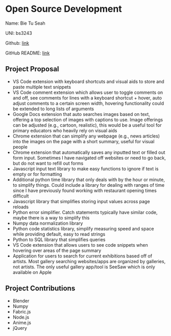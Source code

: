 # Open Source Development

Name: Bie Tu Seah

UNI: bs3243

Github: [link](https://github.com/bieseah)

GitHub README: [link](https://github.com/bieseah/bieseah/blob/main/README.md)

## Project Proposal
- VS Code extension with keyboard shortcuts and visual aids to store and paste multiple text snippets
- VS Code comment extension which allows user to toggle comments on and off, see comments for lines with a keyboard shortcut + hover, auto adjust comments to a certain screen width, hovering functionality could be extended to long lists of arguments
- Google Docs extension that auto searches images based on text, offering a top selection of images with captions to use. Image offerings can be adjusted (e.g., cartoon, realistic), this would be a useful tool for primary educators who heavily rely on visual aids
- Chrome extension that can simplify any webpage (e.g., news articles) into the images on the page with a short summary, useful for visual people
- Chrome extension that automatically saves any inputted text or filled out form input. Sometimes I have navigated off websites or need to go back, but do not want to refill out forms
- Javascript input text library to make easy functions to ignore if text is empty or for formatting
- Additional python time library that only deals with by the hour or minute, to simplify things. Could include a library for dealing with ranges of time since I have previously found working with restaurant opening times difficult
- Javascript library that simplifies storing input values across page reloads
- Python error simplifier. Catch statements typically have similar code, maybe there is a way to simplify this
- Numpy data normalization library
- Python code statistics library, simplify measuring speed and space while providing default, easy to read strings
- Python to SQL library that simplifies queries
- VS Code extension that allows users to see code snippets when hovering over areas of the page summary
- Application for users to search for current exhibitions based off of artists. Most gallery searching websites/apps are organized by galleries, not artists. The only useful gallery app/tool is SeeSaw which is only available on Apple

## Project Contributions
- Blender
- Numpy
- Fabric.js
- Node.js
- Anime.js
- jQuery